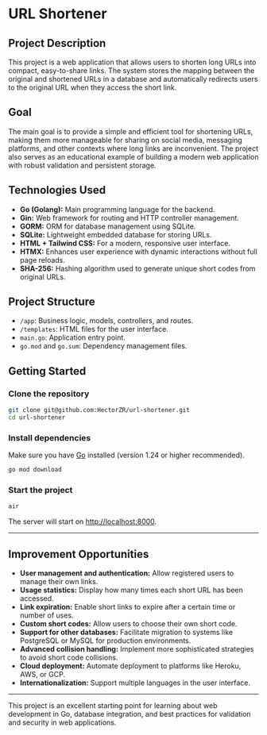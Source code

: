 # URL Shortener

## Project Description

This project is a web application that allows users to shorten long URLs into compact, easy-to-share links. The system stores the mapping between the original and shortened URLs in a database and automatically redirects users to the original URL when they access the short link.

## Goal

The main goal is to provide a simple and efficient tool for shortening URLs, making them more manageable for sharing on social media, messaging platforms, and other contexts where long links are inconvenient. The project also serves as an educational example of building a modern web application with robust validation and persistent storage.

## Technologies Used

- **Go (Golang):** Main programming language for the backend.
- **Gin:** Web framework for routing and HTTP controller management.
- **GORM:** ORM for database management using SQLite.
- **SQLite:** Lightweight embedded database for storing URLs.
- **HTML + Tailwind CSS:** For a modern, responsive user interface.
- **HTMX:** Enhances user experience with dynamic interactions without full page reloads.
- **SHA-256:** Hashing algorithm used to generate unique short codes from original URLs.

## Project Structure

- `/app`: Business logic, models, controllers, and routes.
- `/templates`: HTML files for the user interface.
- `main.go`: Application entry point.
- `go.mod` and `go.sum`: Dependency management files.

## Getting Started

### Clone the repository

```bash
git clone git@github.com:HectorZR/url-shortener.git
cd url-shortener
```

### Install dependencies

Make sure you have [Go](https://go.dev/dl/) installed (version 1.24 or higher recommended).

```bash
go mod download
```

### Start the project

```bash
air
```

The server will start on [http://localhost:8000](http://localhost:8000).

---

## Improvement Opportunities

- **User management and authentication:** Allow registered users to manage their own links.
- **Usage statistics:** Display how many times each short URL has been accessed.
- **Link expiration:** Enable short links to expire after a certain time or number of uses.
- **Custom short codes:** Allow users to choose their own short code.
- **Support for other databases:** Facilitate migration to systems like PostgreSQL or MySQL for production environments.
- **Advanced collision handling:** Implement more sophisticated strategies to avoid short code collisions.
- **Cloud deployment:** Automate deployment to platforms like Heroku, AWS, or GCP.
- **Internationalization:** Support multiple languages in the user interface.

---

This project is an excellent starting point for learning about web development in Go, database integration, and best practices for validation and security in web applications.
